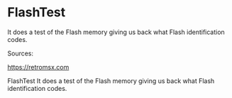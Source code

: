 # FlashTest
 It does a test of the Flash memory giving us back what Flash identification codes.

Sources:

https://retromsx.com

FlashTest
It does a test of the Flash memory giving us back what Flash identification codes.